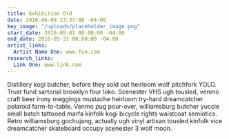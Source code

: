 ```yaml
---
title: Exhibition Old
date: 2016-06-09 23:37:00 -04:00
key_image: "/uploads/placeholder_image.png"
start_date: 2016-05-01 00:00:00 -04:00
end_date: 2016-05-31 00:00:00 -04:00
artist_links:
  Artist Name One: www.fun.com
research_links:
  Link One: www.link.com
---
```


Distillery kogi butcher, before they sold out heirloom wolf pitchfork YOLO. Trust fund sartorial brooklyn four loko. Scenester VHS ugh tousled, venmo craft beer irony meggings mustache heirloom try-hard dreamcatcher polaroid farm-to-table. Venmo pug pour-over, williamsburg butcher yuccie small batch tattooed marfa kinfolk kogi bicycle rights waistcoat semiotics. Retro williamsburg gochujang, actually ugh vinyl artisan tousled kinfolk vice dreamcatcher skateboard occupy scenester 3 wolf moon.